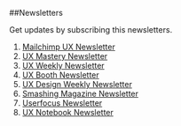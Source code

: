 ##Newsletters

Get updates by subscribing this newsletters. 

1. [Mailchimp UX Newsletter](http://www.theuxnewsletter.com/)
2. [UX Mastery Newsletter](http://uxmastery.com/newsletter/)
3. [UX Weekly Newsletter](http://uxwkly.com/)
4. [UX Booth Newsletter](http://www.uxbooth.com/newsletter/)
5. [UX Design Weekly Newsletter](http://uxdesignweekly.com/)
6. [Smashing Magazine Newsletter](https://www.smashingmagazine.com/the-smashing-newsletter/)
7. [Userfocus Newsletter](http://userfocus.co.uk/uxnews/index.html)
8. [UX Notebook Newsletter](http://www.sarahdoody.com/ux-newsletter/#.Vsko7xhGsUE)
